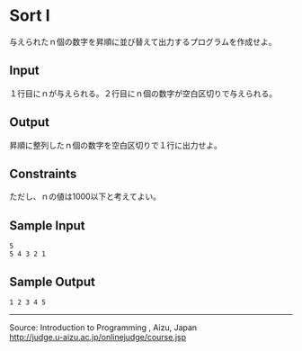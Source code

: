 Sort I
======

与えられたｎ個の数字を昇順に並び替えて出力するプログラムを作成せよ。

Input
-----

１行目にｎが与えられる。２行目にｎ個の数字が空白区切りで与えられる。

Output
------

昇順に整列したｎ個の数字を空白区切りで１行に出力せよ。

Constraints
-----------

ただし、ｎの値は1000以下と考えてよい。

Sample Input
------------

    5
    5 4 3 2 1

Sample Output
-------------

    1 2 3 4 5

* * * * *

Source: Introduction to Programming , Aizu, Japan\
 <http://judge.u-aizu.ac.jp/onlinejudge/course.jsp>

 

